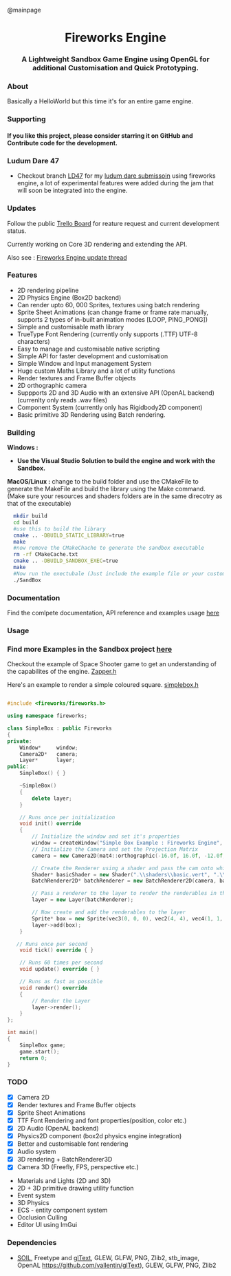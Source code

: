 @mainpage
<h1 align="center"> Fireworks Engine </h1>

<p align="center">
<h3 align="center">A Lightweight Sandbox Game Engine using OpenGL for additional Customisation and Quick Prototyping.</h3>
</p>

### About
Basically a HelloWorld but this time it's for an entire game engine.

### Supporting

#### If you like this project, please consider starring it on GitHub and Contribute code for the development.

### Ludum Dare 47
- Checkout branch [LD47](https://github.com/Pikachuxxxx/Fireworks-Engine/tree/LD47/Fireworks%20Engine/LD47) for my [ludum dare submissoin](https://ldjam.com/events/ludum-dare/47/one-for-an-era) using fireworks engine, a lot of experimental features were added during the jam that will soon be integrated into the engine.

### Updates

Follow the public [Trello Board](https://trello.com/b/IhA33t9V/fireworks-engine) for reature request and current development status.

Currently working on Core 3D rendering and extending the API.

Also see : [Fireworks Engine update thread](https://twitter.com/GameGraphicsGuy/status/1300449455733239808)

### Features

- 2D rendering pipeline
- 2D Physics Engine (Box2D backend)
- Can render upto 60, 000 Sprites, textures using batch rendering
- Sprite Sheet Animations (can change frame or frame rate manually, supports 2 types of in-built animation modes [LOOP, PING_PONG])
- Simple and customisable math library
- TrueType Font Rendering (currently only supports (.TTF) UTF-8 characters)
- Easy to manage and customisable native scripting 
- Simple API for faster development and customisation
- Simple Window and Input management System 
- Huge custom Maths Library and a lot of utility functions
- Render textures and Frame Buffer objects
- 2D orthographic camera 
- Suppports 2D and 3D Audio with an extensive API (OpenAL backend) (currenlty only reads .wav files)
- Component System (currently only has Rigidbody2D component)
- Basic primitive 3D Rendering using Batch rendering.


### Building
**Windows :**
- **Use the Visual Studio Solution to build the engine and work with the Sandbox.**

**MacOS/Linux :**
  change to the build folder and use the CMakeFile to generate the MakeFile and build the library using the Make command. (Make sure your resources and shaders folders are in the same direcotry as that of the executable)
```bash
  mkdir build
  cd build 
  #use this to build the library
  cmake .. -DBUILD_STATIC_LIBRARY=true
  make 
  #now remove the CMakeChache to generate the sandbox executable
  rm -rf CMakeCache.txt
  cmake .. -DBUILD_SANDBOX_EXEC=true
  make
  #Now run the exectubale (Just include the example file or your custom game headers in the SandBox.cpp)
  ./SandBox
```
### Documentation
Find the comlpete documentation, API reference and examples usage [here](https://fireworks-engine.readthedocs.io/en/latest/)
### Usage
### Find more Examples in the Sandbox project [here](https://github.com/Pikachuxxxx/Fireworks-Engine/tree/master/Fireworks%20Engine/Sandbox/examples)

Checkout the example of Space Shooter game to get an understanding of the capabilites of the engine. [Zapper.h](https://github.com/Pikachuxxxx/Fireworks-Engine/blob/master/Fireworks%20Engine/Sandbox/examples/Zapper.h)

Here's an example to render a simple coloured square. [simplebox.h](https://github.com/Pikachuxxxx/Fireworks-Engine/blob/master/Examples/SimpleBox.h)
```cpp

#include <fireworks/fireworks.h>

using namespace fireworks;

class SimpleBox : public Fireworks
{
private:
    Window*     window;
    Camera2D*   camera;
    Layer*      layer;
public:
    SimpleBox() { }

    ~SimpleBox()
    {
        delete layer;
    }

    // Runs once per initialization
    void init() override
    {
        // Initialize the window and set it's properties
        window = createWindow("Simple Box Example : Fireworks Engine", 800, 600);
        // Initialize the Camera and set the Projection Matrix
        camera = new Camera2D(mat4::orthographic(-16.0f, 16.0f, -12.0f, 12.0f, -1.0f, 1.0f));

        // Create the Renderer using a shader and pass the cam onto which you wish to render
        Shader* basicShader = new Shader(".\\shaders\\basic.vert", ".\\shaders\\basic.frag");
        BatchRenderer2D* batchRenderer = new BatchRenderer2D(camera, basicShader);

        // Pass a renderer to the layer to render the renderables in that layer using that renderer
        layer = new Layer(batchRenderer);

        // Now create and add the renderables to the layer
        Sprite* box = new Sprite(vec3(0, 0, 0), vec2(4, 4), vec4(1, 1, 0, 1));
        layer->add(box);
    }

   // Runs once per second
	void tick() override { }

    // Runs 60 times per second
    void update() override { }

    // Runs as fast as possible
    void render() override 
    {
        // Render the Layer
        layer->render();
    }
};

int main()
{
    SimpleBox game;
    game.start();
    return 0;
}
```
### TODO
- [x] Camera 2D
- [x] Render textures and Frame Buffer objects
- [x] Sprite Sheet Animations
- [x] TTF Font Rendering and font properties(position, color etc.)
- [x] 2D Audio (OpenAL backend)
- [x] Physics2D component (box2d physics engine integration)
- [x] Better and customisable font rendering 
- [x] Audio system
- [x] 3D rendering + BatchRenderer3D
- [x] Camera 3D (Freefly, FPS, perspective etc.)
- Materials and Lights (2D and 3D)
- 2D + 3D primitive drawing utility function 
- Event system
- 3D Physics 
- ECS - entity component system 
- Occlusion Culling
- Editor UI using ImGui


### Dependencies
- [SOIL](https://github.com/Pikachuxxxx/SOIL), Freetype and [glText](https://github.com/vallentin/glText), GLEW, GLFW, PNG, Zlib2, stb_image, OpenAL
https://github.com/vallentin/glText), GLEW, GLFW, PNG, Zlib2 

